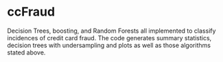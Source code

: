 # ccFraud
Decision Trees, boosting, and Random Forests all implemented to classify incidences of credit card fraud.
The code generates summary statistics, decision trees with undersampling and plots as well as those algorithms stated above.

